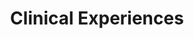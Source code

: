 ---
title: Clinical Experiences
cms_exclude: false
#url: talk

# View
#view: card

# Optional cover image (relative to `assets/media/` folder).
image:
  caption: ''
  filename: ''
sections:
  - block: experience
    content:
      title: Clinical Experience
      date_format: January 2006
      items:
        - title: Postdoctoral Psychologist
          company: Boston Veterans Affairs Healthcare System
          company_url: https://www.va.gov/boston-health-care/locations/brockton-va-medical-center/
          company_logo: Veterans_Affairs_logo
          location: Boston, Massachusetts
          date_start: 2022-08-01
          date_end: 2023-09-01
          description: >-
            * Provided clinical intake services for veterans with trauma and
            stress-related disorders seeking outpatient mental healthcare

            * Maintain a caseload of up to six individual psychotherapy cases, providing Cognitive Processing Therapy (CPT), Prolonged Exposure (PE), Cognitive Behavioral Therapy for Insomnia (CBT-I), and Written Exposure Therapy (WET)
        - title: Psychology Intern
          company: Beth Israel Deaconess Medical Center/Massachusetts Mental Health Center
          company_url: https://www.bidmc.org/medical-education/medical-education-by-department/psychiatry/clinical-psychology-internship-program
          company_logo: BIDMC_HMS_Stacked
          location: Boston, Massachusetts
          date_start: 2021-07-01
          date_end: 2022-06-31
          description: >-
            
            Rapid Access to Flexible Treatment (RAFT):

            * Providing clinical intake services for high-risk adults attending partial hospitalization day program for individual with psychotic-spectrum disorders and/or character pathologies

            * Maintain a caseload of up to four individual psychotherapy, providing Acceptance and Commitment Therapy (ACT), Dialectical Behavior Therapy (DBT), and CBT for patient presenting with personality and psychosis spectrum disorders

            * Co-leading three weekly anger management, CBT, and DBT oriented groups in an outpatient setting

            * Aid in treatment and discharge planning as well as systems meetings with multidisciplinary team

            * Aid in training and supervision of psychology externs and psychiatry residents

            Adult Outpatient Psychiatry Service:

            * Maintain a caseload of up to ten individual psychotherapy, providing Psychodynamic, Meta-cognition, Cognitive, and Behavioral based therapies for Department of Mental Health patients presenting with psychosis spectrum disorders

            * Co-lead one weekly long-term psychodynamic group for adults with schizophrenia 

            * Conduct focal psychiatric assessments, triage, and treatment planning for adult patients seeking treatment of psychosis spectrum disorders
        - title: Psychology Extern
          company: Jacobi Health + Hospitals
          company_url: https://www.nychealthandhospitals.org/locations/jacobi/
          company_logo: NYC_Health_+_Hospitals_logo
          location: Bronx, New York
          date_start: 2020-09-01
          date_end: 2021-06-31
          description: >-
            
            Psychiatric Inpatient Unit (8A):

            * Providing individual psychotherapy for adults admitted to mono- and bi-lingual psychiatric inpatient unit for psychotic disorders, major affective disorders, substance-abuse disorders, or a range of character pathologies

            * Conducting cognitive assessments and clinical intake for admission and psycho-diagnostic purposes

            * Co-leading two weekly insight-oriented and skills-based group on inpatient unit

            * Aid in treatment and discharge planning as well as, family and community meetings with multidisciplinary team

            * Participate in therapeutic milieu of unit and provide weekly updated on patient prognosis to multidisciplinary team

            Comprehensive Addiction Treatment Center Outpatient (CATC):

            * Maintain a caseload of up to three individual psychotherapy, providing Motivational Interviewing, and Behavioral approached for patients presenting with substance use disorders

            * Co-lead three weekly harm-reduction and DBT groups for adults seeking substance use treatment

            * Conduct focal psychiatric assessments, intakes, triage, and treatment planning for adult patients seeking substance use treatment

            Adult & Pediatric HIV Comprehensive Services:

            * Maintain a caseload of up to three individual psychotherapy patients living with HIV/AIDS, presenting mood and anxiety disorder

            * Co-lead weekly support group for adults living with HIV/AIDS
        - title: Student Psychologist
          company: Regulation of Emotion in Anxiety and Depression, Teachers College,
            Columbia University
          company_url: https://www.emotionregulationtherapy.com/
          company_logo: ERT Logo.jpeg
          location: New York, New York
          date_start: 2020-04-01
          date_end: 2020-09-01
          description: >-
            
            Emotion Regulation Therapy for the COVID-19 Pandemic:

            * Conducted twice a week, manualized eight session Emotion Regulation Therapy for adult outpatients experiencing distress related to COVID-19 pandemic via synchronous telehealth 

            * Clients have a diagnosis of mood and anxiety disorders and ranging in age from 23 to 53 years, with varying degrees of COVID-19 related distress from loss of loved ones to their own experiences of contracting COVID-19
        - title: Clinical Intake Extern
          company: Dean Hope Center for Educational and Psychological Services
          company_url: https://www.tc.columbia.edu/deanhope/
          company_logo: DHCEPS logo.png
          location: New York, New York
          date_start: 2020-01-01
          date_end: 2020-05-31
          description: >-
            
            * Provided weekly on-call coverage for assessment of suicide risk and appropriateness for treatment at training clinic

            * Bi-weekly supervision with clinic director and clinical social worker on prognosis and triage plan for new applicants
        - title: Psychology Extern
          company: VA New York Harbor Healthcare System
          company_url: https://www.va.gov/new-york-harbor-health-care/locations/manhattan-va-medical-center/
          company_logo: Veterans_Affairs_logo
          location: New York, New York
          date_start: 2019-07-01
          date_end: 2020-06-30
          description: >-
            
            Psychotherapy Research Development Program:

            * Provided individual psychotherapy for adult veterans with PTSD, severe mood and anxiety disorders, and character disorders, utilizing a variety of treatment approaches, including long-term psychodynamic psychotherapy, short-term Dynamic Interpersonal Therapy (DIT), Formulation-Based CBT, and CBT-I

            * Conducted cognitive and personality assessments for psycho-diagnostic purposes, writing integrative reports, and providing feedback to veterans

            * Conducted neuropsychological assessment of veterans with Traumatic-Brain Injuries, Alzheimer's disease, vascular dementia, Parkinson's disease, and strokes 

            * Co-led weekly Systems theory informed insight-oriented group on dual-diagnosis inpatient unit
        - title: Psychometrician
          company: Private Practice
          company_url: https://www.va.gov/new-york-harbor-health-care/locations/manhattan-va-medical-center/
          company_logo: Psi
          location: New York, New York
          date_start: 2019-12-01
          date_end: 2020-03-30
          description: >-
            
            * Conduct psychological and occupational assessment for adults seeking mental health services in a private practice setting

            * Administered tests assessing cognitive functioning, executive functioning, memory, & personality using standardized clinician-administered tools and projective tests
        - title: Supervisor Training Practicum
          company: Dean Hope Center for Educational and Psychological Services
          company_url: https://www.tc.columbia.edu/deanhope/
          company_logo: DHCEPS logo.png
          location: New York, New York
          date_start: 2019-01-01
          date_end: 2019-07-30
          description: >-
            
            * Provide weekly supervision to licensed counselor for weekly psychotherapy case

            * Weekly didactics on theories of supervision and process/peer supervision group
        - title: Psychology Extern
          company: New York-Presbyterian- Weill Cornell Medicine, Program for Anxiety and
            Traumatic Stress Studies
          company_url: https://www.va.gov/new-york-harbor-health-care/locations/manhattan-va-medical-center/
          company_logo: WCM_NYP logo.png
          location: New York, New York
          date_start: 2018-07-01
          date_end: 2019-06-30
          description: >-
            
            Military Family Wellness Clinic:

            * Provide weekly individual psychotherapy services, in Cognitive Behavioral Therapy for Insomnia, Interpersonal Psychotherapy, Cognitive Processing Therapy, and Prolonged Exposure, to veterans and veteran family members suffering from mood, anxiety and post-traumatic stress disorders

            * Maintained a caseload of up to three individual psychotherapy patients presenting with PTSD and co-occurring disorders

            * Conduct weekly unstructured intakes and standardized diagnostic assessments, using the Clinician-Administered PTSD Scale for DSM-5 (CAP-5) and Mini International Neuropsychiatric Interview (MINI), for adult clients seeking services at the clinic

            William Randolph Hearst Burn Center:

            * Provide consultation to assess psychiatric symptoms and brief cognitive-behavioral interventions at bedside to recently traumatized adult patients admitted to the medical inpatient unit

            * Receive live in-room supervision and consultation during bedside assessment and intervention

            * Provide manualized weekly individual Prolonged-Exposure therapy to victims of burn injuries in an outpatient setting as a part of RCT

            * Collaborate with multidisciplinary teams consisting of psychology, social work, surgery, physical therapists, and nursing staff to discuss new admissions, discharge planning, risk assessment, and overall clinical status of patients admitted to the inpatient burn unit
        - title: Student Psychologist
          company: Regulation of Emotion in Anxiety and Depression, Teachers College,
            Columbia University
          company_url: https://www.emotionregulationtherapy.com/
          company_logo: ERT Logo.jpeg
          location: New York, New York
          date_start: 2018-09-01
          date_end: 2019-09-01
          description: >-
            
            Emotion Regulation Therapy for the COVID-19 Pandemic:

            * Conduct weekly manualized 8 or 16 session Emotion Regulation Therapy for adult outpatients as part of a clinical trial

            * Clients have a diagnosis of mood and anxiety disorders and ranging in age from 25 to 29 years 
        - title: Student Psychologist
          company: Dean Hope Center for Educational and Psychological Services
          company_url: https://www.tc.columbia.edu/deanhope/
          company_logo: DHCEPS logo.png
          location: New York, New York
          date_start: 2017-01-01
          date_end: 2021-06-30
          description: >-
            
            Advanced Neuropsychological Assessment:

            * Conducted neuropsychological and psych-educational assessments for adults

            * Assisted in WADA assessments for young adults with epilepsy 

            * Administered tests assessing cognitive functioning, executive functioning, memory, & personality along with projective tests

            Psychodynamic Psychotherapy:

            * Conduct intakes and twice weekly psychodynamic psychotherapy sessions for adult outpatients presenting at a community mental health clinic

            * Clients ranging in age from 29 to 77 years 

            * Develop and implement treatment plans from varying approaches including relational, object-relations, transference-focused, and relational modalities

            Cognitive-Behavioral Therapy:

            * Conducted intakes and weekly Cognitive Behavioral psychotherapy sessions for adult outpatients presenting at a community mental health clinic

            * Clients ranged in age from 25 to 30

            * Implemented treatment approaches drawing from the Unified Protocol for Transdiagnostic Treatment of Emotional Disorders and third wave CBT approaches including Acceptance and Commitment Therapy and Mindfulness-Based Cognitive Therapy

            Psychological Assessment:

            * Conducted psychological and psych-educational assessments for adults and children

            * Administered tests assessing cognitive functioning, executive functioning, memory, & personality along with projective tests 
        - title: Peer counselor
          company: International House
          company_url: https://www.ihouse-nyc.org/
          company_logo: ihouse_logo.png
          location: New York, New York
          date_start: 2015-06-01
          date_end: 2026-05-30
          description: >-
            * Provide on-call service for crisis intervention, individual
            supportive counseling, psychotherapy, and legal & medical referrals

            * Conduct monthly supervision sessions with assigned Resident Fellows to provide support, identify and resolve issues regarding roommate conflicts and floor events 

            * Assisted in development and maintenance of mental health resource website for residents
    design:
      columns: "2"

---